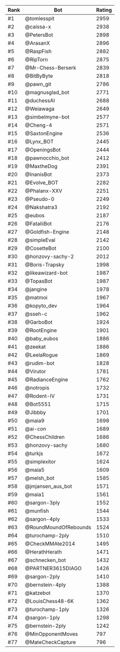 Rank|Bot|Rating
---|---|---
#1|@tomlesspit|2959
#2|@caissa-x|2938
#3|@PetersBot|2898
#4|@ArasanX|2896
#5|@RaspFish|2882
#6|@RipTorn|2875
#7|@Mr-Chess-Berserk|2839
#8|@BitByByte|2818
#9|@pawn_git|2786
#10|@magnusglad_bot|2771
#11|@duchessAI|2688
#12|@Weiawaga|2649
#13|@simbelmyne-bot|2577
#14|@Cheng-4|2571
#15|@SaxtonEngine|2536
#16|@Lynx_BOT|2445
#17|@OpeningsBot|2444
#18|@pawnocchio_bot|2412
#19|@MaxtheDog|2391
#20|@InanisBot|2373
#21|@Evolve_BOT|2282
#22|@Phalanx-XXV|2251
#23|@Pseudo-0|2249
#24|@Nakshatra3|2192
#25|@eubos|2187
#26|@FataliiBot|2176
#27|@Goldfish-Engine|2148
#28|@simpleEval|2142
#29|@CosetteBot|2100
#30|@honzovy-sachy-2|2012
#31|@Boris-Trapsky|1998
#32|@likeawizard-bot|1987
#33|@TopasBot|1987
#34|@jangine|1978
#35|@matmoi|1967
#36|@kopyto_dev|1964
#37|@sseh-c|1962
#38|@GarboBot|1924
#39|@RootEngine|1901
#40|@baby_eubos|1886
#41|@zeekat|1886
#42|@LeelaRogue|1869
#43|@rudim-bot|1828
#44|@Virutor|1781
#45|@RadianceEngine|1762
#46|@notropis|1732
#47|@Rodent-IV|1731
#48|@Bot5551|1715
#49|@Jibbby|1701
#50|@maia9|1698
#51|@ai-con|1689
#52|@ChessChildren|1686
#53|@honzovy-sachy|1680
#54|@turkjs|1672
#55|@simplexitor|1624
#56|@maia5|1609
#57|@melsh_bot|1585
#58|@jmjansen_aus_bot|1571
#59|@maia1|1561
#60|@sargon-3ply|1552
#61|@munfish|1544
#62|@sargon-4ply|1533
#63|@RoundMoundOfRebounds|1524
#64|@turochamp-2ply|1510
#65|@CheckMMAte2014|1495
#66|@HerathHerath|1471
#67|@schnecken_bot|1432
#68|@PARTNER3615DIAGO|1426
#69|@sargon-2ply|1410
#70|@bernstein-4ply|1388
#71|@katzebot|1370
#72|@LouisChess48-6K|1362
#73|@turochamp-1ply|1326
#74|@sargon-1ply|1298
#75|@bernstein-2ply|1242
#76|@MinOpponentMoves|797
#77|@MateCheckCapture|796
